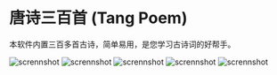 唐诗三百首 (Tang Poem)
=======
本软件内置三百多首古诗，简单易用，是您学习古诗词的好帮手。

![scrennshot](https://github.com/isuperqiang/Poem/blob/master/screenshot/Screenshot_2016-03-14-21-24-05_com.silence.poem.png)
![scrennshot](https://github.com/isuperqiang/Poem/blob/master/screenshot/Screenshot_2016-03-14-21-24-07_com.silence.poem.png)
![scrennshot](https://github.com/isuperqiang/Poem/blob/master/screenshot/Screenshot_2016-03-14-21-25-48_com.silence.poem.png)
![scrennshot](https://github.com/isuperqiang/Poem/blob/master/screenshot/Screenshot_2016-03-14-21-25-46_com.silence.poem.png)
![scrennshot](https://github.com/isuperqiang/Poem/blob/master/screenshot/Screenshot_2016-03-14-21-24-17_com.silence.poem.png)
